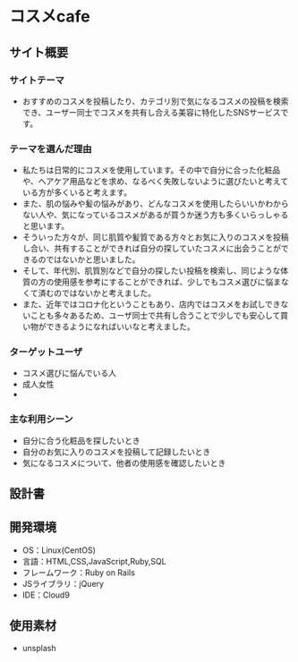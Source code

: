 # コスメcafe

## サイト概要
### サイトテーマ
- おすすめのコスメを投稿したり、カテゴリ別で気になるコスメの投稿を検索でき、ユーザー同士でコスメを共有し合える美容に特化したSNSサービスです。

### テーマを選んだ理由
- 私たちは日常的にコスメを使用しています。その中で自分に合った化粧品や、ヘアケア用品などを求め、なるべく失敗しないように選びたいと考えている方が多くいると考えます。
- また、肌の悩みや髪の悩みがあり、どんなコスメを使用したらいいかわからない人や、気になっているコスメがあるが買うか迷う方も多くいらっしゃると思います。
- そういった方々が、同じ肌質や髪質である方々とお気に入りのコスメを投稿し合い、共有することができれば自分の探していたコスメに出会うことができるのではないかと思いました。
- そして、年代別、肌質別などで自分の探したい投稿を検索し、同じような体質の方の使用感を参考にすることができれば、少しでもコスメ選びに悩まなくて済むのではないかと考えました。
- また、近年ではコロナ化ということもあり、店内ではコスメをお試しできないことも多々あるため、ユーザ同士で共有し合うことで少しでも安心して買い物ができるようになればいいなと考えました。


### ターゲットユーザ
- コスメ選びに悩んでいる人
- 成人女性
- 

### 主な利用シーン
- 自分に合う化粧品を探したいとき
- 自分のお気に入りのコスメを投稿して記録したいとき
- 気になるコスメについて、他者の使用感を確認したいとき

## 設計書

## 開発環境
- OS：Linux(CentOS)
- 言語：HTML,CSS,JavaScript,Ruby,SQL
- フレームワーク：Ruby on Rails
- JSライブラリ：jQuery
- IDE：Cloud9

## 使用素材
- unsplash

